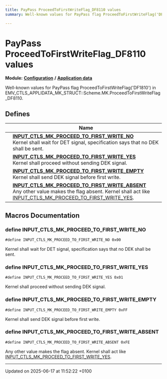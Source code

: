 ```yaml
---
title: PayPass ProceedToFirstWriteFlag_DF8110 values
summary: Well-known values for PayPass flag ProceedToFirstWriteFlag('DF1810') in EMV_CTLS_APPLIDATA_MK_STRUCT::Scheme.MK.ProceedToFirstWriteFlag_DF8110. 

---
```


# PayPass ProceedToFirstWriteFlag_DF8110 values

**Module:** **[Configuration](group___a_d_k___c_o_n_f_i_g_u_r_a_t_i_o_n.md)** **/** **[Application data](group___d_e_f___c_o_n_f___a_p_p_l_i.md)**

Well-known values for PayPass flag ProceedToFirstWriteFlag('DF1810') in EMV_CTLS_APPLIDATA_MK_STRUCT::Scheme.MK.ProceedToFirstWriteFlag_DF8110. 

## Defines

|                | Name           |
| -------------- | -------------- |
|  | **[INPUT_CTLS_MK_PROCEED_TO_FIRST_WRITE_NO](group___d_e_f___i_n_p_u_t___a_p_p_l_i___m_k___p_r_o_c_e_e_d___f_l_a_g.md#define-input-ctls-mk-proceed-to-first-write-no)** <br>Kernel shall wait for DET signal, specification says that no DEK shall be sent.  |
|  | **[INPUT_CTLS_MK_PROCEED_TO_FIRST_WRITE_YES](group___d_e_f___i_n_p_u_t___a_p_p_l_i___m_k___p_r_o_c_e_e_d___f_l_a_g.md#define-input-ctls-mk-proceed-to-first-write-yes)** <br>Kernel shall proceed without sending DEK signal.  |
|  | **[INPUT_CTLS_MK_PROCEED_TO_FIRST_WRITE_EMPTY](group___d_e_f___i_n_p_u_t___a_p_p_l_i___m_k___p_r_o_c_e_e_d___f_l_a_g.md#define-input-ctls-mk-proceed-to-first-write-empty)** <br>Kernel shall send DEK signal before first write.  |
|  | **[INPUT_CTLS_MK_PROCEED_TO_FIRST_WRITE_ABSENT](group___d_e_f___i_n_p_u_t___a_p_p_l_i___m_k___p_r_o_c_e_e_d___f_l_a_g.md#define-input-ctls-mk-proceed-to-first-write-absent)** <br>Any other value makes the flag absent. Kernel shall act like [INPUT_CTLS_MK_PROCEED_TO_FIRST_WRITE_YES](group___d_e_f___i_n_p_u_t___a_p_p_l_i___m_k___p_r_o_c_e_e_d___f_l_a_g.md#define-input-ctls-mk-proceed-to-first-write-yes).  |




## Macros Documentation

### define INPUT_CTLS_MK_PROCEED_TO_FIRST_WRITE_NO

```
#define INPUT_CTLS_MK_PROCEED_TO_FIRST_WRITE_NO 0x00
```

Kernel shall wait for DET signal, specification says that no DEK shall be sent. 

### define INPUT_CTLS_MK_PROCEED_TO_FIRST_WRITE_YES

```
#define INPUT_CTLS_MK_PROCEED_TO_FIRST_WRITE_YES 0x01
```

Kernel shall proceed without sending DEK signal. 

### define INPUT_CTLS_MK_PROCEED_TO_FIRST_WRITE_EMPTY

```
#define INPUT_CTLS_MK_PROCEED_TO_FIRST_WRITE_EMPTY 0xFF
```

Kernel shall send DEK signal before first write. 

### define INPUT_CTLS_MK_PROCEED_TO_FIRST_WRITE_ABSENT

```
#define INPUT_CTLS_MK_PROCEED_TO_FIRST_WRITE_ABSENT 0xFE
```

Any other value makes the flag absent. Kernel shall act like [INPUT_CTLS_MK_PROCEED_TO_FIRST_WRITE_YES](group___d_e_f___i_n_p_u_t___a_p_p_l_i___m_k___p_r_o_c_e_e_d___f_l_a_g.md#define-input-ctls-mk-proceed-to-first-write-yes). 



-------------------------------

Updated on 2025-06-17 at 11:52:22 +0100